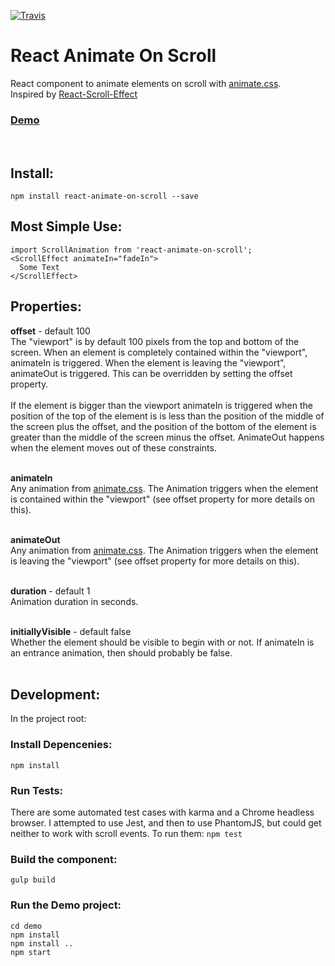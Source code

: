 [![Travis](https://travis-ci.org/dbramwell/react-animate-on-scroll.svg?branch=master)](https://travis-ci.org/dbramwell/react-animate-on-scroll)

# React Animate On Scroll
React component to animate elements on scroll with [animate.css](https://daneden.github.io/animate.css/).<br />
Inspired by [React-Scroll-Effect](https://github.com/anorudes/react-scroll-effects)
### [Demo](https://dbramwell.github.io/react-animate-on-scroll/)
<br />

## Install:

```
npm install react-animate-on-scroll --save
```

## Most Simple Use:

```
import ScrollAnimation from 'react-animate-on-scroll';
<ScrollEffect animateIn="fadeIn">
  Some Text
</ScrollEffect>
```
## Properties:
<b>offset</b> - default 100<br/>
The "viewport" is by default 100 pixels from the top and bottom of the screen. When an element is completely contained within the "viewport", animateIn is triggered. When the element is leaving the "viewport", animateOut is triggered. This can be overridden by setting the offset property.<br /><br />
If the element is bigger than the viewport animateIn is triggered when the position of the top of the element is is less than the position of the middle of the screen plus the offset, and the position of the bottom of the element is greater than the middle of the screen minus the offset. AnimateOut happens when the element moves out of these constraints.
<br /><br />

<b>animateIn</b><br/>
Any animation from [animate.css](https://daneden.github.io/animate.css/). The Animation triggers when the element is contained within the "viewport" (see offset property for more details on this).<br /><br />

<b>animateOut</b><br/>
Any animation from [animate.css](https://daneden.github.io/animate.css/). The Animation triggers when the element is leaving the "viewport" (see offset property for more details on this).<br /><br />

<b>duration</b> - default 1<br />
Animation duration in seconds.<br /><br />

<b>initiallyVisible</b> - default false<br />
Whether the element should be visible to begin with or not. If animateIn is an entrance animation, then should probably be false.<br /><br />

## Development:
In the project root:
### Install Depencenies:
``
npm install
``
### Run Tests:
There are some automated test cases with karma and a Chrome headless browser. I attempted to use Jest, and then to use PhantomJS, but could get neither to work with scroll events. To run them:
``
npm test
``
### Build the component:
``
gulp build
``
### Run the Demo project:
```
cd demo
npm install
npm install ..
npm start
```
